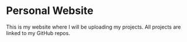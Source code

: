 # Personal Website

This is my website where I will be uploading my projects. All projects are linked to my GitHub repos.